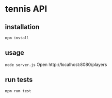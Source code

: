 # tennis API

## installation
````npm install````

## usage
````node server.js````
Open http://localhost:8080/players

## run tests
````npm run test````